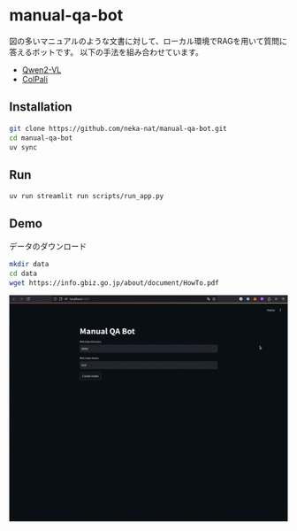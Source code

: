 # manual-qa-bot

図の多いマニュアルのような文書に対して、ローカル環境でRAGを用いて質問に答えるボットです。
以下の手法を組み合わせています。

* [Qwen2-VL](https://github.com/QwenLM/Qwen2-VL)
* [ColPali](https://github.com/illuin-tech/colpali)

## Installation

```bash
git clone https://github.com/neka-nat/manual-qa-bot.git
cd manual-qa-bot
uv sync
```

## Run

```bash
uv run streamlit run scripts/run_app.py
```

## Demo

データのダウンロード

```bash
mkdir data
cd data
wget https://info.gbiz.go.jp/about/document/HowTo.pdf
```

![demo](./assets/demo.gif)
